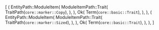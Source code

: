 [
    (
        EntityPath::ModuleItem(
            ModuleItemPath::Trait(
                TraitPath(`core::marker::Copy`),
            ),
        ),
        Ok(
            Term(`core::basic::Trait`),
        ),
    ),
    (
        EntityPath::ModuleItem(
            ModuleItemPath::Trait(
                TraitPath(`core::marker::Sized`),
            ),
        ),
        Ok(
            Term(`core::basic::Trait`),
        ),
    ),
]